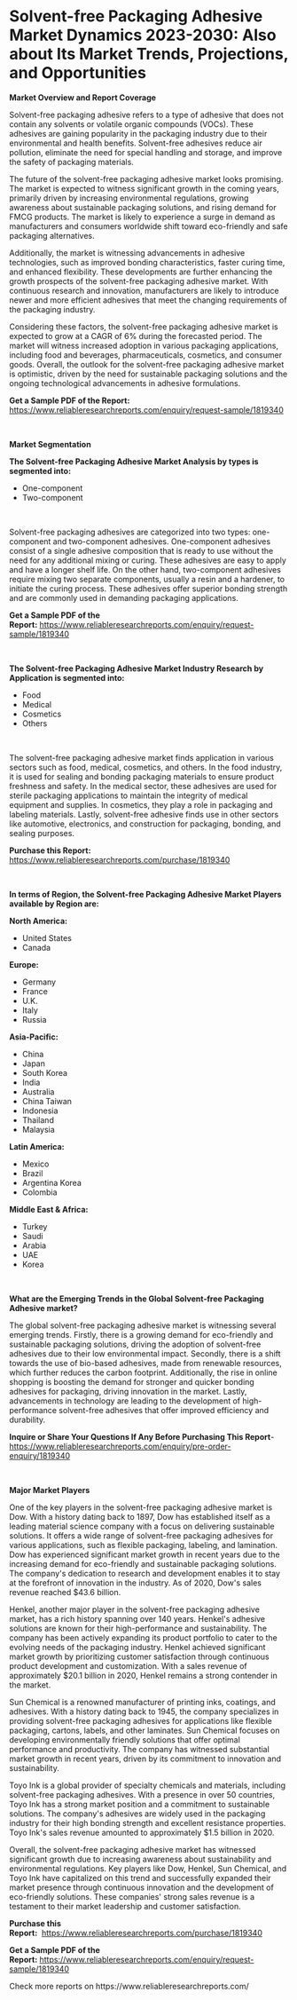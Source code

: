 <p><h1>Solvent-free Packaging Adhesive Market Dynamics 2023-2030: Also about Its Market Trends, Projections, and Opportunities</h1></p><p><strong>Market Overview and Report Coverage</strong></p>
<p><p>Solvent-free packaging adhesive refers to a type of adhesive that does not contain any solvents or volatile organic compounds (VOCs). These adhesives are gaining popularity in the packaging industry due to their environmental and health benefits. Solvent-free adhesives reduce air pollution, eliminate the need for special handling and storage, and improve the safety of packaging materials.</p><p>The future of the solvent-free packaging adhesive market looks promising. The market is expected to witness significant growth in the coming years, primarily driven by increasing environmental regulations, growing awareness about sustainable packaging solutions, and rising demand for FMCG products. The market is likely to experience a surge in demand as manufacturers and consumers worldwide shift toward eco-friendly and safe packaging alternatives.</p><p>Additionally, the market is witnessing advancements in adhesive technologies, such as improved bonding characteristics, faster curing time, and enhanced flexibility. These developments are further enhancing the growth prospects of the solvent-free packaging adhesive market. With continuous research and innovation, manufacturers are likely to introduce newer and more efficient adhesives that meet the changing requirements of the packaging industry.</p><p>Considering these factors, the solvent-free packaging adhesive market is expected to grow at a CAGR of 6% during the forecasted period. The market will witness increased adoption in various packaging applications, including food and beverages, pharmaceuticals, cosmetics, and consumer goods. Overall, the outlook for the solvent-free packaging adhesive market is optimistic, driven by the need for sustainable packaging solutions and the ongoing technological advancements in adhesive formulations.</p></p>
<p><strong>Get a Sample PDF of the Report:</strong> <a href="https://www.reliableresearchreports.com/enquiry/request-sample/1819340">https://www.reliableresearchreports.com/enquiry/request-sample/1819340</a></p>
<p>&nbsp;</p>
<p><strong>Market Segmentation</strong></p>
<p><strong>The Solvent-free Packaging Adhesive Market Analysis by types is segmented into:</strong></p>
<p><ul><li>One-component</li><li>Two-component</li></ul></p>
<p>&nbsp;</p>
<p><p>Solvent-free packaging adhesives are categorized into two types: one-component and two-component adhesives. One-component adhesives consist of a single adhesive composition that is ready to use without the need for any additional mixing or curing. These adhesives are easy to apply and have a longer shelf life. On the other hand, two-component adhesives require mixing two separate components, usually a resin and a hardener, to initiate the curing process. These adhesives offer superior bonding strength and are commonly used in demanding packaging applications.</p></p>
<p><strong>Get a Sample PDF of the Report:</strong>&nbsp;<a href="https://www.reliableresearchreports.com/enquiry/request-sample/1819340">https://www.reliableresearchreports.com/enquiry/request-sample/1819340</a></p>
<p>&nbsp;</p>
<p><strong>The Solvent-free Packaging Adhesive Market Industry Research by Application is segmented into:</strong></p>
<p><ul><li>Food</li><li>Medical</li><li>Cosmetics</li><li>Others</li></ul></p>
<p>&nbsp;</p>
<p><p>The solvent-free packaging adhesive market finds application in various sectors such as food, medical, cosmetics, and others. In the food industry, it is used for sealing and bonding packaging materials to ensure product freshness and safety. In the medical sector, these adhesives are used for sterile packaging applications to maintain the integrity of medical equipment and supplies. In cosmetics, they play a role in packaging and labeling materials. Lastly, solvent-free adhesive finds use in other sectors like automotive, electronics, and construction for packaging, bonding, and sealing purposes.</p></p>
<p><strong>Purchase this Report:</strong>&nbsp; <a href="https://www.reliableresearchreports.com/purchase/1819340">https://www.reliableresearchreports.com/purchase/1819340</a></p>
<p>&nbsp;</p>
<p><strong>In terms of Region, the Solvent-free Packaging Adhesive Market Players available by Region are:</strong></p>
<p>
    <p> <strong> North America: </strong>
        <ul>
            <li>United States</li>
            <li>Canada</li>
        </ul>
        </p> 
    <p> <strong> Europe: </strong>
        <ul>
            <li>Germany</li>
            <li>France</li>
            <li>U.K.</li>
            <li>Italy</li>
            <li>Russia</li>
        </ul>
        </p> 
    <p> <strong> Asia-Pacific: </strong>
        <ul>
            <li>China</li>
            <li>Japan</li>
            <li>South Korea</li>
            <li>India</li>
            <li>Australia</li>
            <li>China Taiwan</li>
            <li>Indonesia</li>
            <li>Thailand</li>
            <li>Malaysia</li>
        </ul>
        </p> 
    <p> <strong> Latin America: </strong>
        <ul>
            <li>Mexico</li>
            <li>Brazil</li>
            <li>Argentina Korea</li>
            <li>Colombia</li>
        </ul>
        </p> 
    <p> <strong> Middle East & Africa: </strong>
        <ul>
            <li>Turkey</li>
            <li>Saudi</li>
            <li>Arabia</li>
            <li>UAE</li>
            <li>Korea</li>
        </ul>
    </p>
    </p>
<p>&nbsp;</p>
<p><strong>What are the Emerging Trends in the Global Solvent-free Packaging Adhesive market?</strong></p>
<p><p>The global solvent-free packaging adhesive market is witnessing several emerging trends. Firstly, there is a growing demand for eco-friendly and sustainable packaging solutions, driving the adoption of solvent-free adhesives due to their low environmental impact. Secondly, there is a shift towards the use of bio-based adhesives, made from renewable resources, which further reduces the carbon footprint. Additionally, the rise in online shopping is boosting the demand for stronger and quicker bonding adhesives for packaging, driving innovation in the market. Lastly, advancements in technology are leading to the development of high-performance solvent-free adhesives that offer improved efficiency and durability.</p></p>
<p><strong>Inquire or Share Your Questions If Any Before Purchasing This Report</strong>- <a href="https://www.reliableresearchreports.com/enquiry/pre-order-enquiry/1819340">https://www.reliableresearchreports.com/enquiry/pre-order-enquiry/1819340</a></p>
<p>&nbsp;</p>
<p><strong>Major Market Players</strong></p>
<p><p>One of the key players in the solvent-free packaging adhesive market is Dow. With a history dating back to 1897, Dow has established itself as a leading material science company with a focus on delivering sustainable solutions. It offers a wide range of solvent-free packaging adhesives for various applications, such as flexible packaging, labeling, and lamination. Dow has experienced significant market growth in recent years due to the increasing demand for eco-friendly and sustainable packaging solutions. The company's dedication to research and development enables it to stay at the forefront of innovation in the industry. As of 2020, Dow's sales revenue reached $43.6 billion.</p><p>Henkel, another major player in the solvent-free packaging adhesive market, has a rich history spanning over 140 years. Henkel's adhesive solutions are known for their high-performance and sustainability. The company has been actively expanding its product portfolio to cater to the evolving needs of the packaging industry. Henkel achieved significant market growth by prioritizing customer satisfaction through continuous product development and customization. With a sales revenue of approximately $20.1 billion in 2020, Henkel remains a strong contender in the market.</p><p>Sun Chemical is a renowned manufacturer of printing inks, coatings, and adhesives. With a history dating back to 1945, the company specializes in providing solvent-free packaging adhesives for applications like flexible packaging, cartons, labels, and other laminates. Sun Chemical focuses on developing environmentally friendly solutions that offer optimal performance and productivity. The company has witnessed substantial market growth in recent years, driven by its commitment to innovation and sustainability.</p><p>Toyo Ink is a global provider of specialty chemicals and materials, including solvent-free packaging adhesives. With a presence in over 50 countries, Toyo Ink has a strong market position and a commitment to sustainable solutions. The company's adhesives are widely used in the packaging industry for their high bonding strength and excellent resistance properties. Toyo Ink's sales revenue amounted to approximately $1.5 billion in 2020.</p><p>Overall, the solvent-free packaging adhesive market has witnessed significant growth due to increasing awareness about sustainability and environmental regulations. Key players like Dow, Henkel, Sun Chemical, and Toyo Ink have capitalized on this trend and successfully expanded their market presence through continuous innovation and the development of eco-friendly solutions. These companies' strong sales revenue is a testament to their market leadership and customer satisfaction.</p></p>
<p><strong>Purchase this Report:</strong>&nbsp;&nbsp;<a href="https://www.reliableresearchreports.com/purchase/1819340">https://www.reliableresearchreports.com/purchase/1819340</a></p>
<p></p>
<p><strong>Get a Sample PDF of the Report:</strong>&nbsp;<a href="https://www.reliableresearchreports.com/enquiry/request-sample/1819340">https://www.reliableresearchreports.com/enquiry/request-sample/1819340</a></p>
<p>Check more reports on https://www.reliableresearchreports.com/</p>
